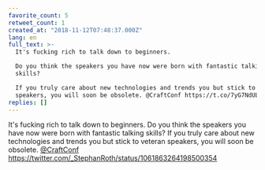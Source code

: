 ```yaml
---
favorite_count: 5
retweet_count: 1
created_at: "2018-11-12T07:48:37.000Z"
lang: en
full_text: >-
  It's fucking rich to talk down to beginners.

  Do you think the speakers you have now were born with fantastic talking
  skills?

  If you truly care about new technologies and trends you but stick to veteran
  speakers, you will soon be obsolete. @CraftConf https://t.co/7yG7NdULoN
replies: []
---
```


It's fucking rich to talk down to beginners. Do you think the speakers you have
now were born with fantastic talking skills? If you truly care about new
technologies and trends you but stick to veteran speakers, you will soon be
obsolete. [@CraftConf](https://twitter.com/CraftConf)
<https://twitter.com/_StephanRoth/status/1061863264198500354>

